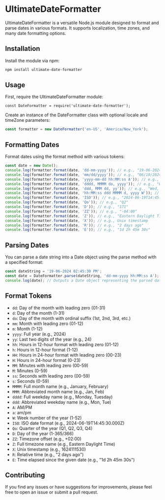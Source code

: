 # UltimateDateFormatter

UltimateDateFormatter is a versatile Node.js module designed to format and parse dates in various formats. It supports localization, time zones, and many date formatting options.

## Installation

Install the module via npm:

```bash
npm install ultimate-date-formatter
```
## Usage

First, require the UltimateDateFormatter module:

```javascipt
const DateFormatter = require('ultimate-date-formatter');
```

Create an instance of the DateFormatter class with optional locale and timeZone parameters:

```javascript
const formatter = new DateFormatter('en-US', 'America/New_York');
```

## Formatting Dates

Format dates using the format method with various tokens:

```javascript
const date = new Date();
console.log(formatter.format(date, 'dd-mm-yyyy')); // e.g., "19-06-2024"
console.log(formatter.format(date, 'mm/dd/yyyy')); // e.g., "06/19/2024"
console.log(formatter.format(date, 'yyyy-mm-dd hh:MM:ss A')); // e.g., "2024-06-19 02:45:30 PM"
console.log(formatter.format(date, 'dddd, MMMM do, yyyy')); // e.g., "Wednesday, June 19th, 2024"
console.log(formatter.format(date, 'ddd, MMM dd, yy')); // e.g., "Wed, Jun 19, 24"
console.log(formatter.format(date, 'hh:MM:ss ddd MMMM d, yyyy W')); // e.g., "02:45:30 Wed June 19, 2024 25"
console.log(formatter.format(date, 'ISO')); // e.g., "2024-06-19T14:45:30.000Z"
console.log(formatter.format(date, 'Qo')); // e.g., "Q2"
console.log(formatter.format(date, 'D')); // e.g., "171"
console.log(formatter.format(date, 'ZZ')); // e.g., "-04:00"
console.log(formatter.format(date, 'Z')); // e.g., "Eastern Daylight Time"
console.log(formatter.format(date, 'X')); // e.g., Unix timestamp
console.log(formatter.format(date, 'R')); // e.g., "2 days ago"
console.log(formatter.format(date, 'E')); // e.g., "1d 2h 45m 30s"
```

## Parsing Dates

You can parse a date string into a Date object using the parse method with a specified format:

```javascript
const dateString = '19-06-2024 02:45:30 PM';
const date = DateFormatter.parse(dateString, 'dd-mm-yyyy hh:MM:ss A');
console.log(date); // Outputs a Date object representing the parsed date
```

## Format Tokens

* `dd`: Day of the month with leading zero (01-31)
* `d`: Day of the month (1-31)
* `do`: Day of the month with ordinal suffix (1st, 2nd, 3rd, etc.)
* `mm`: Month with leading zero (01-12)
* `m`: Month (1-12)
* `yyyy`: Full year (e.g., 2024)
* `yy`: Last two digits of the year (e.g., 24)
* `hh`: Hours in 12-hour format with leading zero (01-12)
* `h`: Hours in 12-hour format (1-12)
* `HH`: Hours in 24-hour format with leading zero (00-23)
* `H`: Hours in 24-hour format (0-23)
* `MM`: Minutes with leading zero (00-59)
* `M`: Minutes (0-59)
* `ss`: Seconds with leading zero (00-59)
* `s`: Seconds (0-59)
* `MMMM`: Full month name (e.g., January, February)
* `MMM`: Abbreviated month name (e.g., Jan, Feb)
* `dddd`: Full weekday name (e.g., Monday, Tuesday)
* `ddd`: Abbreviated weekday name (e.g., Mon, Tue)
* `A`: AM/PM
* `a`: am/pm
* `W`: Week number of the year (1-52)
* `ISO`: ISO date format (e.g., 2024-06-19T14:45:30.000Z)
* `Qo`: Quarter of the year (Q1, Q2, Q3, Q4)
* `D`: Day of the year (1-365/366)
* `ZZ`: Timezone offset (e.g., +02:00)
* `Z`: Full timezone name (e.g., Eastern Daylight Time)
* `X`: Unix timestamp (e.g., 1624111530)
* `R`: Relative time (e.g., "2 days ago")
* `E`: Time elapsed since the given date (e.g., "1d 2h 45m 30s")

## Contributing

If you find any issues or have suggestions for improvements, please feel free to open an issue or submit a pull request.
